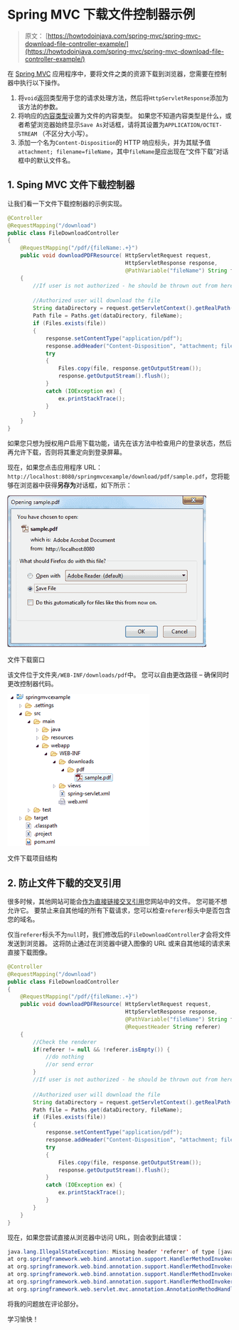 # Spring MVC 下载文件控制器示例

> 原文： [https://howtodoinjava.com/spring-mvc/spring-mvc-download-file-controller-example/](https://howtodoinjava.com/spring-mvc/spring-mvc-download-file-controller-example/)

在 [Spring MVC](https://howtodoinjava.com/spring/spring-mvc/spring-mvc-hello-world-example/) 应用程序中，要将文件之类的资源下载到浏览器，您需要在控制器中执行以下操作。

1.  将`void`返回类型用于您的请求处理方法，然后将`HttpServletResponse`添加为该方法的参数。
2.  将响应的[内容类型](https://www.iana.org/assignments/media-types/media-types.xhtml)设置为文件的内容类型。 如果您不知道内容类型是什么，或者希望浏览器始终显示`Save As`对话框，请将其设置为`APPLICATION/OCTET-STREAM` （不区分大小写）。
3.  添加一个名为`Content-Disposition`的 HTTP 响应标头，并为其赋予值`attachment; filename=fileName`，其中`fileName`是应出现在“文件下载”对话框中的默认文件名。

## 1\. Sping MVC 文件下载控制器

让我们看一下文件下载控制器的示例实现。

```java
@Controller
@RequestMapping("/download")
public class FileDownloadController 
{
	@RequestMapping("/pdf/{fileName:.+}")
	public void downloadPDFResource( HttpServletRequest request, 
									 HttpServletResponse response, 
									 @PathVariable("fileName") String fileName) 
	{
		//If user is not authorized - he should be thrown out from here itself

		//Authorized user will download the file
		String dataDirectory = request.getServletContext().getRealPath("/WEB-INF/downloads/pdf/");
		Path file = Paths.get(dataDirectory, fileName);
		if (Files.exists(file)) 
		{
			response.setContentType("application/pdf");
			response.addHeader("Content-Disposition", "attachment; filename="+fileName);
			try 
			{
				Files.copy(file, response.getOutputStream());
				response.getOutputStream().flush();
			} 
			catch (IOException ex) {
				ex.printStackTrace();
			}
		}
	}
}

```

如果您只想为授权用户启用下载功能，请先在该方法中检查用户的登录状态，然后再允许下载，否则将其重定向到登录屏幕。

现在，如果您点击应用程序 URL：`http://localhost:8080/springmvcexample/download/pdf/sample.pdf`，您将能够在浏览器中获得**另存为**对话框，如下所示：

![File download window](img/9088049e1385732f3c063c3e17e227fa.jpg)

文件下载窗口

该文件位于文件夹`/WEB-INF/downloads/pdf`中。 您可以自由更改路径 – 确保同时更改控制器代码。

![File download project structure](img/6074b8177df0594a1dc84d81ca4c61c1.jpg)

文件下载项目结构

## 2\. 防止文件下载的交叉引用

很多时候，其他网站可能会[作为直接链接交叉引用](https://en.wikipedia.org/wiki/Cross-reference)您网站中的文件。 您可能不想允许它。 要禁止来自其他域的所有下载请求，您可以检查`referer`标头中是否包含您的域名。

仅当`referer`标头不为`null`时，我们修改后的`FileDownloadController`才会将文件发送到浏览器。 这将防止通过在浏览器中键入图像的 URL 或来自其他域的请求来直接下载图像。

```java
@Controller
@RequestMapping("/download")
public class FileDownloadController 
{
	@RequestMapping("/pdf/{fileName:.+}")
	public void downloadPDFResource( HttpServletRequest request, 
									 HttpServletResponse response, 
									 @PathVariable("fileName") String fileName,
									 @RequestHeader String referer) 
	{
		//Check the renderer
		if(referer != null && !referer.isEmpty()) {
			//do nothing
			//or send error
		}
		//If user is not authorized - he should be thrown out from here itself

		//Authorized user will download the file
		String dataDirectory = request.getServletContext().getRealPath("/WEB-INF/downloads/pdf/");
		Path file = Paths.get(dataDirectory, fileName);
		if (Files.exists(file)) 
		{
			response.setContentType("application/pdf");
			response.addHeader("Content-Disposition", "attachment; filename="+fileName);
			try 
			{
				Files.copy(file, response.getOutputStream());
				response.getOutputStream().flush();
			} 
			catch (IOException ex) {
				ex.printStackTrace();
			}
		}
	}
}

```

现在，如果您尝试直接从浏览器中访问 URL，则会收到此错误：

```java
java.lang.IllegalStateException: Missing header 'referer' of type [java.lang.String]
at org.springframework.web.bind.annotation.support.HandlerMethodInvoker.raiseMissingHeaderException(HandlerMethodInvoker.java:797)
at org.springframework.web.bind.annotation.support.HandlerMethodInvoker.resolveRequestHeader(HandlerMethodInvoker.java:566)
at org.springframework.web.bind.annotation.support.HandlerMethodInvoker.resolveHandlerArguments(HandlerMethodInvoker.java:355)
at org.springframework.web.bind.annotation.support.HandlerMethodInvoker.invokeHandlerMethod(HandlerMethodInvoker.java:172)
at org.springframework.web.servlet.mvc.annotation.AnnotationMethodHandlerAdapter.invokeHandlerMethod(AnnotationMethodHandlerAdapter.java:446)
```

将我的问题放在评论部分。

学习愉快！